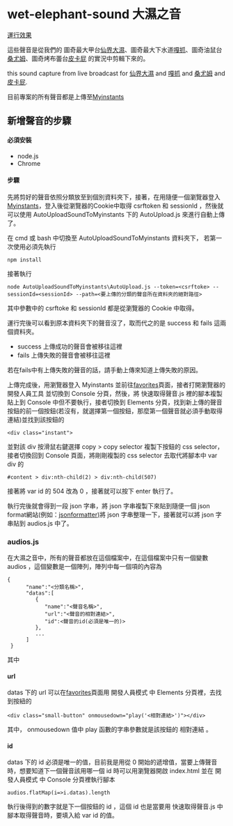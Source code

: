 # wet-elephant-sound 大濕之音
[運行效果](https://jack850628.github.io/wet-elephant-sound/)

這些聲音是從我們的 圖奇最大甲台[仙界大濕](https://www.twitch.tv/h804232006)、圖奇最大下水道[嘎抓](https://www.twitch.tv/magicgadra3)、圖奇油鼠台[桑尤姆](https://www.twitch.tv/sum_91318)、圖奇烤布蕾台[皮卡屁](https://www.twitch.tv/jjg60205) 的實況中剪輯下來的。

this sound capture from live broadcast for [仙界大濕](https://www.twitch.tv/h804232006) and [嘎抓](https://www.twitch.tv/magicgadra3) and [桑尤姆](https://www.twitch.tv/sum_91318) and [皮卡屁](https://www.twitch.tv/jjg60205).

目前專案的所有聲音都是上傳至[Myinstants](https://www.myinstants.com/index/tw/)

## 新增聲音的步驟
#### 必須安裝
- node.js
- Chrome
#### 步驟
先將剪好的聲音依照分類放至到個別資料夾下，接著，在用隨便一個瀏覽器登入[Myinstants](https://www.myinstants.com/index/tw/)，登入後從瀏覽器的Cookie中取得 csrftoken 和 sessionId ，然後就可以使用 AutoUploadSoundToMyinstants 下的 AutoUpload.js 來進行自動上傳了。

在 cmd 或 bash 中切換至 AutoUploadSoundToMyinstants 資料夾下，
若第一次使用必須先執行
```
npm install
```
接著執行
```
node AutoUploadSoundToMyinstants\AutoUpload.js --token=<csrftoke> --sessionId=<sessionId> --path=<要上傳的分類的聲音所在資料夾的絕對路徑>
```
其中參數中的 csrftoke 和 sessionId 都是從瀏覽器的 Cookie 中取得。

運行完後可以看到原本資料夾下的聲音沒了，取而代之的是 success 和 fails 這兩個資料夾。
- success 上傳成功的聲音會被移往這裡
- fails 上傳失敗的聲音會被移往這裡

若在fails中有上傳失敗的聲音的話，請手動上傳來知道上傳失敗的原因。

上傳完成後，用瀏覽器登入 Myinstants 並前往[favorites](https://www.myinstants.com/favorites/)頁面，接者打開瀏覽器的 開發人員工具 並切換到 Console 分頁，然後，將 快速取得聲音.js 裡的腳本複製貼上到 Console 中但不要執行，接者切換到 Elements 分頁，找到新上傳的聲音按鈕的前一個按鈕(若沒有，就選擇第一個按鈕，那麼第一個聲音就必須手動取得連結)並找到該按鈕的
```
<div class="instant">
```
並對該 div 按滑鼠右鍵選擇 copy > copy selector 複製下按鈕的 css selector，接者切換回到 Console 頁面，將剛剛複製的 css selector 去取代將腳本中 var div 的
```
#content > div:nth-child(2) > div:nth-child(507)
```
接著將 var id 的 504 改為 0 ，接著就可以按下 enter 執行了。

執行完後就會得到一段 json 字串，將 json 字串複製下來貼到隨便一個 json format網站(例如：[jsonformatter](https://jsonformatter.curiousconcept.com/#))將 json 字串整理一下，接著就可以將 json 字串貼到 audios.js 中了。

### audios.js
在大濕之音中，所有的聲音都放在這個檔案中，在這個檔案中只有一個變數 audios ，這個變數是一個陣列，陣列中每一個項的內容為
```
{
      "name":"<分類名稱>",
      "datas":[
         {
            "name":"<聲音名稱>",
            "url":"<聲音的相對連結>",
            "id":<聲音的id(必須是唯一的)>
         },
         ...
      ]
 }
```
其中
#### url
datas 下的 url 可以在[favorites](https://www.myinstants.com/favorites/)頁面用 開發人員模式 中 Elements 分頁裡，去找到按紐的
```
<div class="small-button" onmousedown="play('<相對連結>')"></div>
```
其中， onmousedown 值中 play 函數的字串參數就是該按鈕的 相對連結 。
#### id
datas 下的 id 必須是唯一的值，目前我是用從 0 開始的遞增值，當要上傳聲音時，想要知道下一個聲音該用哪一個 id 時可以用瀏覽器開啟 index.html 並在 開發人員模式 中 Console 分頁裡執行腳本
```
audios.flatMap(i=>i.datas).length
```
執行後得到的數字就是下一個按鈕的 id ，這個 id 也是當要用 快速取得聲音.js 中腳本取得聲音時，要填入給 var id 的值。
